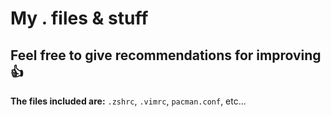 # My . files & stuff
## Feel free to give recommendations for improving :+1:

**The files included are:**
               `.zshrc`,
              `.vimrc`, `pacman.conf`, etc...
              




